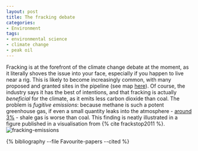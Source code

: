 ```yaml
---
layout: post
title: The fracking debate
categories:
- Environment
tags:
- environmental science
- climate change
- peak oil
---
```


Fracking is at the forefront of the climate change debate
at the moment, as it literally shoves the issue into your face,
especially if you happen to live near a rig. This is likely to
become increasingly common, with many proposed and granted sites in the
pipeline (see map [here](http://frack-off.org.uk/locations/)).
Of course, the industry says it has the best of intentions, and that
fracking is actually *beneficial* for the climate, as it emits less
carbon dioxide than coal. The problem is *fugitive emissions*:
because methane is such a potent greenhouse gas, if even a small quantity
leaks into the atmosphere - [around 3%](http://www.theguardian.com/environment/georgemonbiot/2013/oct/24/dame-helen-ghosh-fracking-wind-turbines-national-trust) -
shale gas is worse than coal. This finding is neatly illustrated in
a figure published in a visualisation from {% cite frackstop2011 %}.
![fracking-emissions](https://dl.dropboxusercontent.com/u/15008199/Images-2-share/fracking-emissions.png)

{% bibliography --file Favourite-papers --cited %}
